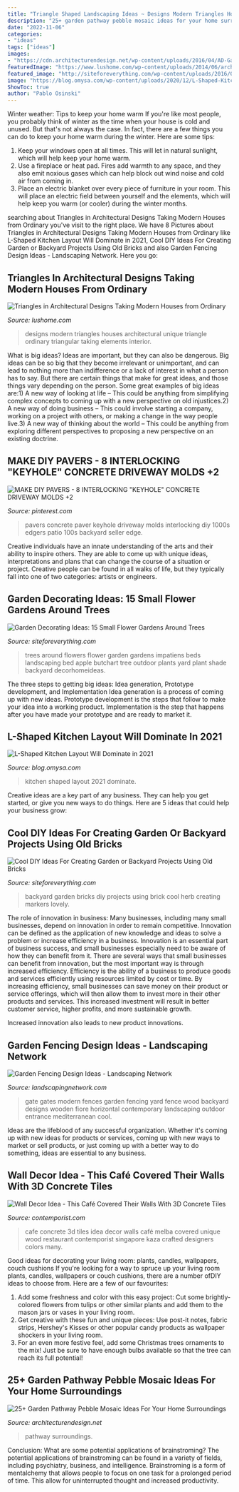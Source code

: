 ```yaml
---
title: "Triangle Shaped Landscaping Ideas ~ Designs Modern Triangles Houses Architectural Unique Triangle Ordinary Triangular Taking Elements Interior"
description: "25+ garden pathway pebble mosaic ideas for your home surroundings"
date: "2022-11-06"
categories:
- "ideas"
tags: ["ideas"]
images:
- "https://cdn.architecturendesign.net/wp-content/uploads/2016/04/AD-Garden-Pathway-Pebble-Mosaic-Ideas-For-Your-Home-14.jpg"
featuredImage: "https://www.lushome.com/wp-content/uploads/2014/06/architectural-designs-modern-houses-triangle-12.jpg"
featured_image: "http://siteforeverything.com/wp-content/uploads/2016/07/Flowers-Around-Trees13.jpg"
image: "https://blog.omysa.com/wp-content/uploads/2020/12/L-Shaped-Kitchen-Layout-Image-2-1-684x1024.jpg"
ShowToc: true
author: "Pablo Osinski"
---
```



Winter weather: Tips to keep your home warm
If you're like most people, you probably think of winter as the time when your house is cold and unused. But that's not always the case. In fact, there are a few things you can do to keep your home warm during the winter. Here are some tips:
1) Keep your windows open at all times. This will let in natural sunlight, which will help keep your home warm.
2) Use a fireplace or heat pad. Fires add warmth to any space, and they also emit noxious gases which can help block out wind noise and cold air from coming in.
3) Place an electric blanket over every piece of furniture in your room. This will place an electric field between yourself and the elements, which will help keep you warm (or cooler) during the winter months.

	

		
searching about Triangles in Architectural Designs Taking Modern Houses from Ordinary you've visit to the right place. We have 8 Pictures about Triangles in Architectural Designs Taking Modern Houses from Ordinary like L-Shaped Kitchen Layout Will Dominate in 2021, Cool DIY Ideas For Creating Garden or Backyard Projects Using Old Bricks and also Garden Fencing Design Ideas - Landscaping Network. Here you go:
		
    
## Triangles In Architectural Designs Taking Modern Houses From Ordinary

<img loading=lazy src="https://www.lushome.com/wp-content/uploads/2014/06/architectural-designs-modern-houses-triangle-12.jpg" onerror="this.onerror=null;this.src='https://tse1.mm.bing.net/th?id=OIP.E_nF5QTS6ggAKokzU69z3QHaIO&amp;pid=15.1';" alt="Triangles in Architectural Designs Taking Modern Houses from Ordinary">

_Source: lushome.com_

>designs modern triangles houses architectural unique triangle ordinary triangular taking elements interior. 

	

What is big ideas?
Ideas are important, but they can also be dangerous. Big ideas can be so big that they become irrelevant or unimportant, and can lead to nothing more than indifference or a lack of interest in what a person has to say. But there are certain things that make for great ideas, and those things vary depending on the person. Some great examples of big ideas are:1) A new way of looking at life – This could be anything from simplifying complex concepts to coming up with a new perspective on old injustices.2) A new way of doing business – This could involve starting a company, working on a project with others, or making a change in the way people live.3) A new way of thinking about the world – This could be anything from exploring different perspectives to proposing a new perspective on an existing doctrine.

    
## MAKE DIY PAVERS - 8 INTERLOCKING &quot;KEYHOLE&quot; CONCRETE DRIVEWAY MOLDS +2

<img loading=lazy src="https://i.pinimg.com/736x/f1/8d/11/f18d1130abb143de251bde32f2573347.jpg" onerror="this.onerror=null;this.src='https://tse2.mm.bing.net/th?id=OIP.0EsFunyG7avWWX6cqBZRNgHaJ4&amp;pid=15.1';" alt="MAKE DIY PAVERS - 8 INTERLOCKING &quot;KEYHOLE&quot; CONCRETE DRIVEWAY MOLDS +2">

_Source: pinterest.com_

>pavers concrete paver keyhole driveway molds interlocking diy 1000s edgers patio 100s backyard seller edge. 

	

Creative individuals have an innate understanding of the arts and their ability to inspire others. They are able to come up with unique ideas, interpretations and plans that can change the course of a situation or project. Creative people can be found in all walks of life, but they typically fall into one of two categories: artists or engineers.

    
## Garden Decorating Ideas: 15 Small Flower Gardens Around Trees

<img loading=lazy src="http://siteforeverything.com/wp-content/uploads/2016/07/Flowers-Around-Trees13.jpg" onerror="this.onerror=null;this.src='https://tse4.mm.bing.net/th?id=OIP.vyE-KfuSL4tQ74lPy8X2vwHaJ4&amp;pid=15.1';" alt="Garden Decorating Ideas: 15 Small Flower Gardens Around Trees">

_Source: siteforeverything.com_

>trees around flowers flower garden gardens impatiens beds landscaping bed apple butchart tree outdoor plants yard plant shade backyard decorhomeideas. 

	

The three steps to getting big ideas: Idea generation, Prototype development, and Implementation
Idea generation is a process of coming up with new ideas. Prototype development is the steps that follow to make your idea into a working product. Implementation is the step that happens after you have made your prototype and are ready to market it.

    
## L-Shaped Kitchen Layout Will Dominate In 2021

<img loading=lazy src="https://blog.omysa.com/wp-content/uploads/2020/12/L-Shaped-Kitchen-Layout-Image-2-1-684x1024.jpg" onerror="this.onerror=null;this.src='https://tse4.mm.bing.net/th?id=OIP.2-cuC6ZIOwJ1sf3ENzb9qwHaLF&amp;pid=15.1';" alt="L-Shaped Kitchen Layout Will Dominate in 2021">

_Source: blog.omysa.com_

>kitchen shaped layout 2021 dominate. 

	

Creative ideas are a key part of any business. They can help you get started, or give you new ways to do things. Here are 5 ideas that could help your business grow:

    
## Cool DIY Ideas For Creating Garden Or Backyard Projects Using Old Bricks

<img loading=lazy src="http://siteforeverything.com/wp-content/uploads/2017/05/Brick-Backyard-19.jpg" onerror="this.onerror=null;this.src='https://tse2.mm.bing.net/th?id=OIP.ps69uhH6E8xu68T_V6qaAAHaLZ&amp;pid=15.1';" alt="Cool DIY Ideas For Creating Garden or Backyard Projects Using Old Bricks">

_Source: siteforeverything.com_

>backyard garden bricks diy projects using brick cool herb creating markers lovely. 

	

The role of innovation in business:
Many businesses, including many small businesses, depend on innovation in order to remain competitive. Innovation can be defined as the application of new knowledge and ideas to solve a problem or increase efficiency in a business. Innovation is an essential part of business success, and small businesses especially need to be aware of how they can benefit from it.
There are several ways that small businesses can benefit from innovation, but the most important way is through increased efficiency. Efficiency is the ability of a business to produce goods and services efficiently using resources limited by cost or time. By increasing efficiency, small businesses can save money on their product or service offerings, which will then allow them to invest more in their other products and services. This increased investment will result in better customer service, higher profits, and more sustainable growth.

Increased innovation also leads to new product innovations.

    
## Garden Fencing Design Ideas - Landscaping Network

<img loading=lazy src="http://images.landscapingnetwork.com/pictures/images/900x705Max/gates-and-fencing_19/modern-gate-fiore-design_3725.jpg" onerror="this.onerror=null;this.src='https://tse3.mm.bing.net/th?id=OIP.zndG38a5iQMqxXRseYpgQQHaED&amp;pid=15.1';" alt="Garden Fencing Design Ideas - Landscaping Network">

_Source: landscapingnetwork.com_

>gate gates modern fences garden fencing yard fence wood backyard designs wooden fiore horizontal contemporary landscaping outdoor entrance mediterranean cool. 

	

Ideas are the lifeblood of any successful organization. Whether it's coming up with new ideas for products or services, coming up with new ways to market or sell products, or just coming up with a better way to do something, ideas are essential to any business.

    
## Wall Decor Idea - This Café Covered Their Walls With 3D Concrete Tiles

<img loading=lazy src="https://www.contemporist.com/wp-content/uploads/2016/08/melba-cafe_270816_04-800x1176.jpg" onerror="this.onerror=null;this.src='https://tse1.mm.bing.net/th?id=OIP.mjzyls5U1WD3c6BgstkNQAHaK4&amp;pid=15.1';" alt="Wall Decor Idea - This Café Covered Their Walls With 3D Concrete Tiles">

_Source: contemporist.com_

>cafe concrete 3d tiles idea decor walls café melba covered unique wood restaurant contemporist singapore kaza crafted designers colors many. 

	

Good ideas for decorating your living room: plants, candles, wallpapers, couch cushions
If you're looking for a way to spruce up your living room plants, candles, wallpapers or couch cushions, there are a number ofDIY ideas to choose from. Here are a few of our favourites: 
1. Add some freshness and color with this easy project: Cut some brightly-colored flowers from tulips or other similar plants and add them to the mason jars or vases in your living room. 
2. Get creative with these fun and unique pieces: Use post-it notes, fabric strips, Hershey's Kisses or other popular candy products as wallpaper shockers in your living room. 
3. For an even more festive feel, add some Christmas trees ornaments to the mix! Just be sure to have enough bulbs available so that the tree can reach its full potential!

    
## 25+ Garden Pathway Pebble Mosaic Ideas For Your Home Surroundings

<img loading=lazy src="https://cdn.architecturendesign.net/wp-content/uploads/2016/04/AD-Garden-Pathway-Pebble-Mosaic-Ideas-For-Your-Home-14.jpg" onerror="this.onerror=null;this.src='https://tse4.mm.bing.net/th?id=OIP.tHCq300XWnZDGyeQQM5XUQHaMY&amp;pid=15.1';" alt="25+ Garden Pathway Pebble Mosaic Ideas For Your Home Surroundings">

_Source: architecturendesign.net_

>pathway surroundings. 

	

Conclusion: What are some potential applications of brainstroming?
The potential applications of brainstroming can be found in a variety of fields, including psychiatry, business, and intelligence. Brainstroming is a form of mentalchemy that allows people to focus on one task for a prolonged period of time. This allow for uninterrupted thought and increased productivity.

